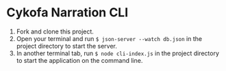 # Cykofa Narration CLI

1. Fork and clone this project.
2. Open your terminal and run `$ json-server --watch db.json` in the project directory to start the server.
2. In another terminal tab, run `$ node cli-index.js` in the project directory to start the application on the command line.
